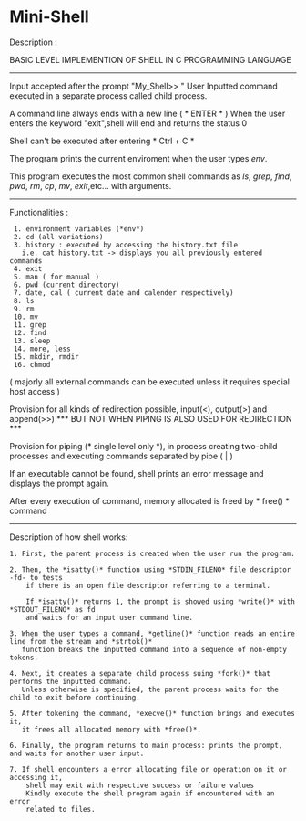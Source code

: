 # Mini-Shell

Description :
 
 BASIC LEVEL IMPLEMENTION OF SHELL IN C PROGRAMMING LANGUAGE

 ***********************************************************************

 Input accepted after the prompt "My_Shell>> "
 User Inputted command executed in a separate process called child process.

 A command line always ends with a new line ( * ENTER * )
 When the user enters the keyword "exit",shell will end and returns the status 0
 
 Shell can't be executed after entering * Ctrl + C *
 
 The program prints the current enviroment when the user types *env*.
 
 This program executes the most common shell commands as 
 *ls*, *grep*, *find*, *pwd*, *rm*, *cp*, *mv*, *exit*,etc... with arguments.
 
 *************************************************************************
 Functionalities : 
 
     1. environment variables (*env*) 
     2. cd (all variations)
     3. history : executed by accessing the history.txt file
       i.e. cat history.txt -> displays you all previously entered commands
     4. exit
     5. man ( for manual )
     6. pwd (current directory)
     7. date, cal ( current date and calender respectively)
     8. ls
     9. rm
     10. mv
     11. grep
     12. find
     13. sleep
     14. more, less
     15. mkdir, rmdir
     16. chmod

 ( majorly all external commands can be executed unless it requires
  special host access )
  
 Provision for all kinds of redirection possible, input(<), output(>) and append(>>)
        *** BUT NOT WHEN PIPING IS ALSO USED FOR REDIRECTION ***

 Provision for piping (* single level only *), in process creating two-child processes and 
 executing commands separated by pipe ( | )
 
 If an executable cannot be found, shell prints an error message 
 and displays the prompt again.

 After every execution of command, memory allocated is freed by * free() * command

 *************************************************************************

 Description of how shell works:
    
    1. First, the parent process is created when the user run the program.
    
    2. Then, the *isatty()* function using *STDIN_FILENO* file descriptor -fd- to tests 
        if there is an open file descriptor referring to a terminal. 
        
        If *isatty()* returns 1, the prompt is showed using *write()* with *STDOUT_FILENO* as fd 
        and waits for an input user command line.
    
    3. When the user types a command, *getline()* function reads an entire line from the stream and *strtok()* 
       function breaks the inputted command into a sequence of non-empty tokens.
    
    4. Next, it creates a separate child process suing *fork()* that performs the inputted command. 
       Unless otherwise is specified, the parent process waits for the child to exit before continuing.
    
    5. After tokening the command, *execve()* function brings and executes it, 
       it frees all allocated memory with *free()*.
    
    6. Finally, the program returns to main process: prints the prompt, and waits for another user input.

    7. If shell encounters a error allocating file or operation on it or accessing it,
        shell may exit with respective success or failure values
        Kindly execute the shell program again if encountered with an error
        related to files.
